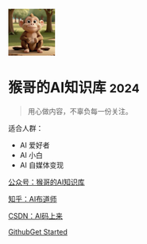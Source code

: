 <!-- _coverpage.md -->

<!-- ![logo](media/icon.svg) -->
![logo](media/logo_thumbnail.png)
# 猴哥的AI知识库 <small>2024</small>

> 用心做内容，不辜负每一份关注。

适合人群：

- AI 爱好者
- AI 小白
- AI 自媒体变现

[<u>公众号：猴哥的AI知识库</u>](https://axcvs2xtkbpq.objectstorage.ap-singapore-1.oci.customer-oci.com/n/axcvs2xtkbpq/b/bucket-20240802-0845/o/v2-ffa263db3791634adecf4fcb101e38fa_1440w.png)

[<u>知乎：AI布道师</u>](https://www.zhihu.com/people/houge-ai)

[<u>CSDN：AI码上来</u>](https://blog.csdn.net/u010522887)

[Github](https://github.com/hougeai/knowledgebase)[Get Started](README.md)
